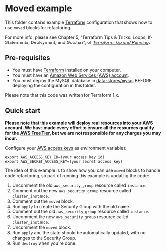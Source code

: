 # Moved example

This folder contains example [Terraform](https://www.terraform.io/) configuration that shows how to use `moved` blocks
for refactoring.

For more info, please see Chapter 5, "Terraform Tips & Tricks: Loops, If-Statements, Deployment, and Gotchas", of
_[Terraform: Up and Running](http://www.terraformupandrunning.com)_.

## Pre-requisites

- You must have [Terraform](https://www.terraform.io/) installed on your computer.
- You must have an [Amazon Web Services (AWS) account](http://aws.amazon.com/).
- You must deploy the MySQL database in [data-stores/mysql](../../data-stores/mysql) BEFORE deploying the
  configuration in this folder.

Please note that this code was written for Terraform 1.x.

## Quick start

**Please note that this example will deploy real resources into your AWS account. We have made every effort to ensure
all the resources qualify for the [AWS Free Tier](https://aws.amazon.com/free/), but we are not responsible for any
charges you may incur.**

Configure your [AWS access
keys](http://docs.aws.amazon.com/general/latest/gr/aws-sec-cred-types.html#access-keys-and-secret-access-keys) as
environment variables:

```
export AWS_ACCESS_KEY_ID=(your access key id)
export AWS_SECRET_ACCESS_KEY=(your secret access key)
```

The idea of this example is to show how you can use `moved` blocks to handle code refactoring, so part of running this
example is updating the code:

1. Uncomment the old `aws_security_group` resource called `instance`.
2. Comment out the new `aws_security_group` resource called `cluster_instance`.
3. Comment out the `moved` block.
4. Run `apply` to create the Security Group with the old name.
5. Comment out the old `aws_security_group` resource called `instance`.
6. Uncomment the new `aws_security_group` resource called `cluster_instance`.
7. Uncomment the `moved` block.
8. Run `apply` and the state should be automatically updated, with no changes to the Security Group.
9. Run `destroy` when you're done.
